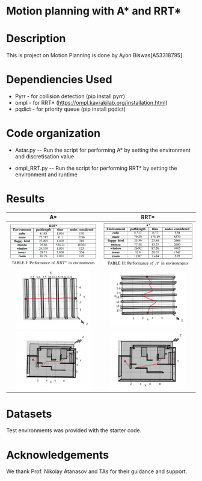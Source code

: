 # Motion planning with A* and RRT*

Description
===========
This is project on Motion Planning is done by Ayon Biswas[A53318795].

Dependiencies Used
==================
* Pyrr - for collision detection (pip install pyrr)
* ompl - for RRT* (https://ompl.kavrakilab.org/installation.html)
* pqdict - for priority queue (pip install pqdict)

Code organization
=================
* Astar.py -- Run the script for performing A* by setting the environment and discretisation value

* ompl_RRT.py -- Run the script for performing RRT* by setting the environment and runtime

Results
=======
A*           |  RRT*
:-------------------------:|:-------------------------:
<img src="img/table-astar.png" width="300"> | <img src="img/table-rrt.png" width="300">
<img src="img/flapp-astar.png" width="200"> | <img src="img/flappy-rrt.png" width="200">
<img src="img/room-astar.png" width="200"> | <img src="img/room-rrt.png" width="200">

Datasets
========
Test environments was provided with the starter code.

Acknowledgements
================
We thank Prof. Nikolay Atanasov and TAs for their guidance and support.


